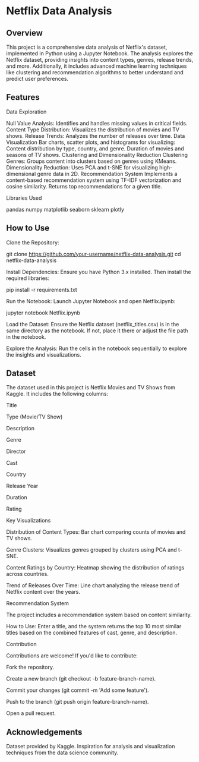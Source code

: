 # Netflix Data Analysis

## Overview
This project is a comprehensive data analysis of Netflix's dataset, implemented in Python using a Jupyter Notebook. The analysis explores the Netflix dataset, providing insights into content types, genres, release trends, and more. Additionally, it includes advanced machine learning techniques like clustering and recommendation algorithms to better understand and predict user preferences.

## Features
Data Exploration

Null Value Analysis: Identifies and handles missing values in critical fields.
Content Type Distribution: Visualizes the distribution of movies and TV shows.
Release Trends: Analyzes the number of releases over time.
Data Visualization
Bar charts, scatter plots, and histograms for visualizing:
Content distribution by type, country, and genre.
Duration of movies and seasons of TV shows.
Clustering and Dimensionality Reduction
Clustering Genres: Groups content into clusters based on genres using KMeans.
Dimensionality Reduction: Uses PCA and t-SNE for visualizing high-dimensional genre data in 2D.
Recommendation System
Implements a content-based recommendation system using TF-IDF vectorization and cosine similarity.
Returns top recommendations for a given title.

Libraries Used

pandas
numpy
matplotlib
seaborn
sklearn
plotly

## How to Use

Clone the Repository:

git clone https://github.com/your-username/netflix-data-analysis.git
cd netflix-data-analysis

Install Dependencies:
Ensure you have Python 3.x installed. Then install the required libraries:

pip install -r requirements.txt

Run the Notebook:
Launch Jupyter Notebook and open Netflix.ipynb:

jupyter notebook Netflix.ipynb

Load the Dataset:
Ensure the Netflix dataset (netflix_titles.csv) is in the same directory as the notebook. If not, place it there or adjust the file path in the notebook.

Explore the Analysis:
Run the cells in the notebook sequentially to explore the insights and visualizations.

## Dataset

The dataset used in this project is Netflix Movies and TV Shows from Kaggle. It includes the following columns:

Title

Type (Movie/TV Show)

Description

Genre

Director

Cast

Country

Release Year

Duration

Rating

Key Visualizations

Distribution of Content Types: Bar chart comparing counts of movies and TV shows.

Genre Clusters: Visualizes genres grouped by clusters using PCA and t-SNE.

Content Ratings by Country: Heatmap showing the distribution of ratings across countries.

Trend of Releases Over Time: Line chart analyzing the release trend of Netflix content over the years.

Recommendation System

The project includes a recommendation system based on content similarity.

How to Use: Enter a title, and the system returns the top 10 most similar titles based on the combined features of cast, genre, and description.

Contribution

Contributions are welcome! If you'd like to contribute:

Fork the repository.

Create a new branch (git checkout -b feature-branch-name).

Commit your changes (git commit -m 'Add some feature').

Push to the branch (git push origin feature-branch-name).

Open a pull request.


## Acknowledgements
Dataset provided by Kaggle.
Inspiration for analysis and visualization techniques from the data science community.
